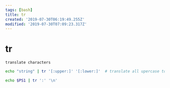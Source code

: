 ```yaml
---
tags: [bash]
title: tr
created: '2019-07-30T06:19:49.255Z'
modified: '2019-07-30T07:09:23.317Z'
---
```


# tr

`translate characters`

```sh
echo "string" | tr '[:upper:]' '[:lower:]'  # translate all upercase to lowercase

echo $PS1 | tr ':' '\n'
```
